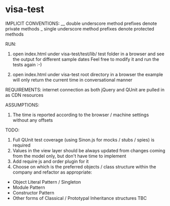 visa-test
=========
IMPLICIT CONVENTIONS:
__ double underscore method prefixes denote private methods
_ single underscore method prefixes denote protected methods

RUN:
1. open index.html under visa-test/test/lib/ test folder in a browser and see the output for different sample dates
   Feel free to modify it and run the tests again :-)

2. open index.html under visa-test root directory in a browser  the example will only return the current time in conversational manner

REQUIREMENTS:
internet connection as both jQuery and QUnit are pulled in as CDN resources


ASSUMPTIONS:
1. The time is reported according to the browser / machine settings without any offsets

TODO:
1. Full QUnit test coverage (using Sinon.js for mocks / stubs / spies) is required
2. Values in the view layer should be always updated from changes coming from the model only, but don't have time to implement
3. Add require js and order plugin for it
4. Choose on which is the preferred objects / class structure within the company and refactor as appropriate:
  - Object Literal Pattern / Singleton
  - Module Pattern
  - Constructor Pattern
  - Other forms of Classical / Prototypal Inheritance structures TBC